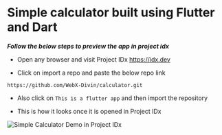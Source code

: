# Simple calculator built using Flutter and Dart

**_Follow the below steps to preview the app in project idx_**

* Open any browser and visit Project IDx <https://idx.dev>

* Click on import a repo and paste the below repo link
  
``` 
https://github.com/WebX-Divin/calculator.git
```

* Also click on `This is a flutter app` and then import the repository

* This is how it looks once it is opened in Project IDx

  
![Simple Calculator Demo in Project IDx](https://github.com/user-attachments/assets/5c26c336-863d-4fe0-9591-422714c4a18f)
